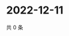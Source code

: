 # 2022-12-11

共 0 条

<!-- BEGIN WEIBO -->
<!-- 最后更新时间 Sun Dec 11 2022 15:00:58 GMT+0800 (China Standard Time) -->

<!-- END WEIBO -->
